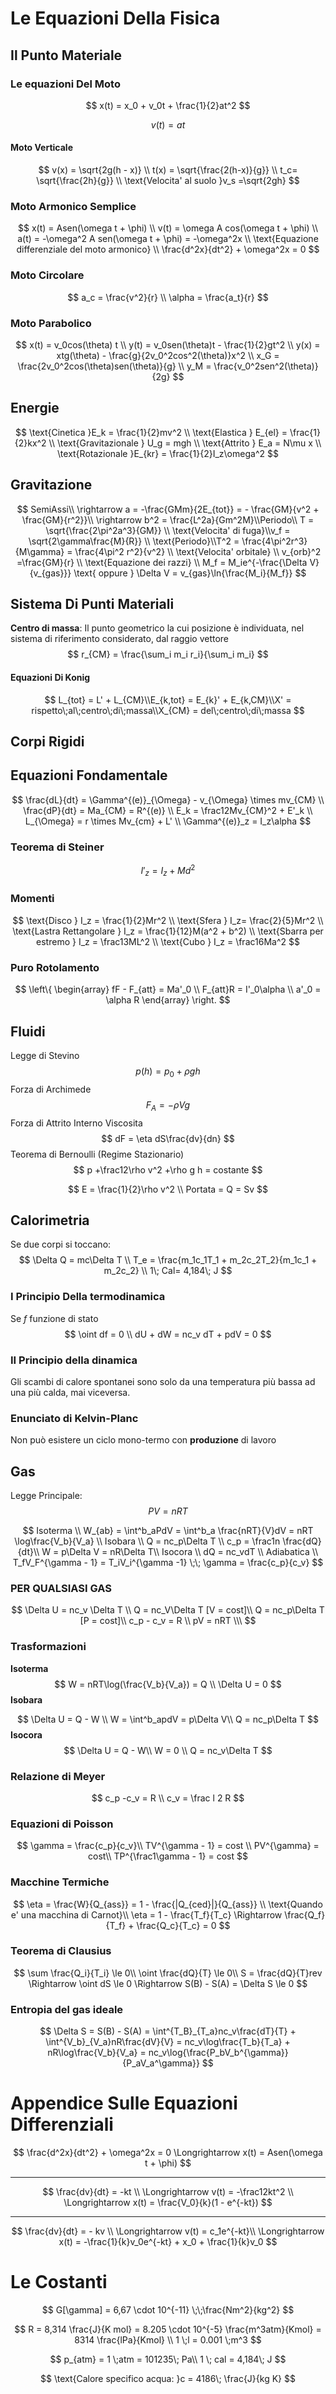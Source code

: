 # Le Equazioni Della Fisica

## Il Punto Materiale

### Le equazioni Del Moto

$$
x(t) = x_0 + v_0t + \frac{1}{2}at^2
$$

$$
v(t) = at
$$

#### Moto Verticale

$$
v(x) = \sqrt{2g(h - x)} \\ t(x) = \sqrt{\frac{2(h-x)}{g}} \\ t_c= \sqrt{\frac{2h}{g}} \\ \text{Velocita' al suolo }v_s =\sqrt{2gh} 
$$

### Moto Armonico Semplice

$$
x(t) = Asen(\omega t + \phi) \\ v(t) = \omega A cos(\omega t + \phi) \\ a(t) = -\omega^2 A sen(\omega t + \phi) = -\omega^2x \\ \text{Equazione differenziale del moto armonico} \\ 
\frac{d^2x}{dt^2} + \omega^2x = 0
$$

### Moto Circolare

$$
a_c = \frac{v^2}{r} \\ \alpha = \frac{a_t}{r}
$$

### Moto Parabolico

$$
x(t) = v_0cos(\theta) t \\ y(t) = v_0sen(\theta)t - \frac{1}{2}gt^2 \\ y(x) = xtg(\theta) - \frac{g}{2v_0^2cos^2(\theta)}x^2 \\ x_G = \frac{2v_0^2cos(\theta)sen(\theta)}{g} \\ y_M = \frac{v_0^2sen^2(\theta)}{2g}
$$

## Energie

$$
\text{Cinetica }E_k = \frac{1}{2}mv^2 \\ \text{Elastica } E_{el} = \frac{1}{2}kx^2 \\ \text{Gravitazionale } U_g = mgh      \\ \text{Attrito } E_a = N\mu x              \\
\text{Rotazionale }E_{kr} = \frac{1}{2}I_z\omega^2
$$



## Gravitazione

$$
SemiAssi\\ \rightarrow a = -\frac{GMm}{2E_{tot}} = - \frac{GM}{v^2 + \frac{GM}{r^2}}\\ \rightarrow b^2 = \frac{L^2a}{Gm^2M}\\Periodo\\ T = \sqrt{\frac{2\pi^2a^3}{GM}} \\ \text{Velocita' di fuga}\\v_f = \sqrt{2\gamma\frac{M}{R}} \\ \text{Periodo}\\T^2 = \frac{4\pi^2r^3}{M\gamma} = \frac{4\pi^2 r^2}{v^2} \\ \text{Velocita' orbitale} \\ v_{orb}^2 =\frac{GM}{r} \\ \text{Equazione dei razzi} \\ M_f = M_ie^{-\frac{\Delta V}{v_{gas}}} \text{ oppure } \Delta V = v_{gas}\ln{\frac{M_i}{M_f}}
$$

## Sistema Di Punti Materiali

**Centro di massa**: Il punto geometrico la cui posizione è individuata, nel sistema di riferimento considerato, dal raggio vettore 
$$
r_{CM} = \frac{\sum_i m_i r_i}{\sum_i m_i}
$$

#### Equazioni Di Konig

$$
L_{tot} = L' + L_{CM}\\E_{k,tot} = E_{k}' + E_{k,CM}\\X' = rispetto\;al\;centro\;di\;massa\\X_{CM} = del\;centro\;di\;massa
$$

## Corpi Rigidi

## Equazioni Fondamentale

$$
\frac{dL}{dt} = \Gamma^{(e)}_{\Omega} - v_{\Omega} \times mv_{CM} \\ \frac{dP}{dt} = Ma_{CM} = R^{(e)} \\ E_k = \frac12Mv_{CM}^2 + E'_k \\ L_{\Omega} = r \times Mv_{cm} + L' \\ \Gamma^{(e)}_z = I_z\alpha
$$

### Teorema di Steiner

$$
I'_z = I_z + Md^2
$$



### Momenti

$$
\text{Disco } I_z = \frac{1}{2}Mr^2 \\ \text{Sfera } I_z= \frac{2}{5}Mr^2 \\ \text{Lastra Rettangolare } I_z = \frac{1}{12}M(a^2 + b^2) \\ \text{Sbarra per estremo } I_z = \frac13ML^2 \\ \text{Cubo } I_z = \frac16Ma^2
$$



### Puro Rotolamento

$$
\left\{ 
\begin{array}
 fF - F_{att} = Ma'_0 \\
 F_{att}R = I'_0\alpha \\
 a'_0 = \alpha R
\end{array} 
\right.
$$

## Fluidi

Legge di Stevino
$$
p(h) = p_0 + \rho g h
$$
Forza di Archimede
$$
F_A = -\rho V g
$$
Forza di Attrito Interno Viscosita
$$
dF = \eta dS\frac{dv}{dn}
$$
Teorema di Bernoulli (Regime Stazionario)
$$
p +\frac12\rho v^2 +\rho g h = costante
$$

$$
E = \frac{1}{2}\rho v^2 \\
Portata = Q = Sv
$$

## Calorimetria

Se due corpi si toccano:
$$
\Delta Q = mc\Delta T \\
T_e = \frac{m_1c_1T_1 + m_2c_2T_2}{m_1c_1 + m_2c_2} \\
1\; Cal= 4,184\; J
$$

### I Principio Della termodinamica

Se *f* funzione di stato
$$
\oint df = 0 \\
dU + dW = nc_v dT + pdV = 0
$$

### II Principio della dinamica

Gli scambi di calore spontanei sono solo da una temperatura più bassa ad una più calda, mai viceversa.

### Enunciato di Kelvin-Planc

Non può esistere un ciclo mono-termo con **produzione** di lavoro

## Gas

Legge Principale:
$$
PV = nRT
$$

$$
Isoterma \\
W_{ab} = \int^b_aPdV = \int^b_a \frac{nRT}{V}dV = nRT \log\frac{V_b}{V_a} \\
Isobara \\
Q = nc_p\Delta T \\
c_p = \frac1n \frac{dQ}{dt}\\
W = p\Delta V = nR\Delta T\\
Isocora \\
dQ = nc_vdT \\
Adiabatica \\
T_fV_F^{\gamma - 1} = T_iV_i^{\gamma -1} \;\; \gamma = \frac{c_p}{c_v}
$$

### PER QUALSIASI GAS

$$
\Delta U = nc_v \Delta T \\
Q = nc_V\Delta T [V = cost]\\
Q = nc_p\Delta T [P = cost]\\
c_p - c_v = R \\
pV = nRT \\\
$$



### Trasformazioni

**Isoterma**
$$
W = nRT\log(\frac{V_b}{V_a}) = Q \\
\Delta U = 0
$$
**Isobara**


$$
\Delta U = Q - W \\
W = \int^b_apdV = p\Delta V\\
Q = nc_p\Delta T
$$
**Isocora**
$$
\Delta U = Q - W\\
W = 0 \\
Q = nc_v\Delta T
$$


### Relazione di Meyer

$$
c_p -c_v = R \\
c_v = \frac l 2 R
$$

### Equazioni di Poisson

$$
\gamma = \frac{c_p}{c_v}\\
TV^{\gamma - 1} = cost \\
PV^{\gamma} = cost\\
TP^{\frac1\gamma - 1} = cost
$$

### Macchine Termiche

$$
\eta = \frac{W}{Q_{ass}} = 1 - \frac{|Q_{ced}|}{Q_{ass}} \\
\text{Quando e' una macchina di Carnot}\\ 
\eta = 1 - \frac{T_f}{T_c} \Rightarrow \frac{Q_f}{T_f} + \frac{Q_c}{T_c} = 0
$$

### Teorema di Clausius

$$
\sum \frac{Q_i}{T_i} \le 0\\
\oint \frac{dQ}{T} \le 0\\
S = \frac{dQ}{T}rev \Rightarrow \oint dS \le 0 \Rightarrow S(B) - S(A) = \Delta S \le 0
$$

### Entropia del gas ideale

$$
\Delta S = S(B) - S(A) = \int^{T_B}_{T_a}nc_v\frac{dT}{T} + \int^{V_b}_{V_a}nR\frac{dV}{V} = nc_v\log\frac{T_b}{T_a} + nR\log\frac{V_b}{V_a} = nc_v\log{\frac{P_bV_b^{\gamma}}{P_aV_a^\gamma}}
$$

# 	Appendice Sulle Equazioni Differenziali

$$
\frac{d^2x}{dt^2} + \omega^2x = 0 \Longrightarrow x(t) = Asen(\omega t + \phi)
$$

------


$$
\frac{dv}{dt} = -kt \\ \Longrightarrow v(t) = -\frac12kt^2 \\ \Longrightarrow x(t) = \frac{V_0}{k}(1 - e^{-kt})
$$

------


$$
\frac{dv}{dt} = - kv \\ \Longrightarrow v(t) = c_1e^{-kt}\\ \Longrightarrow x(t) = -\frac{1}{k}v_0e^{-kt} + x_0 + \frac{1}{k}v_0
$$

# Le Costanti

$$
G[\gamma] = 6,67 \cdot 10^{-11} \;\;\frac{Nm^2}{kg^2}
$$

$$
R = 8,314 \frac{J}{K mol} = 8.205 \cdot 10^{-5} \frac{m^3atm}{Kmol} = 8314 \frac{lPa}{Kmol} \\ 1 \;l = 0.001 \;m^3
$$

$$
p_{atm} = 1 \;atm = 101235\; Pa\\
1 \; cal = 4,184\; J
$$

$$
\text{Calore specifico acqua: }c = 4186\; \frac{J}{kg K} 
$$

